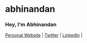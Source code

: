 # abhinandan
### Hey, I'm Abhinandan 



[Personal Website](http://ec2-3-25-63-237.ap-southeast-2.compute.amazonaws.com/) | [Twitter](https://twitter.com/abhinandan8827) | [LinkedIn](https://www.linkedin.com/in/abhinandan-singh-baghel-5658b7253/) | 
